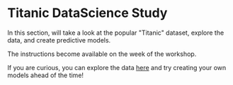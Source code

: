 # Titanic DataScience Study

In this section, will take a look at the popular "Titanic" dataset, explore the data, and create predictive models.

The instructions become available on the week of the workshop.

If you are curious, you can explore the data [here](https://www.openml.org/d/40945) and try creating your own models ahead of the time!